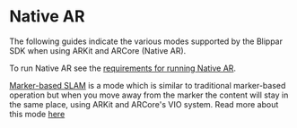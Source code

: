 # Native AR

The following guides indicate the various modes supported by the Blippar SDK when using ARKit and ARCore (Native AR).

To run Native AR see the [requirements for running Native AR](native-ar-prerequisites.md).

[Marker-based SLAM](marker-slam.md) is a mode which is similar to traditional marker-based operation but when you move away from the marker the content will stay in the same place, using ARKit and ARCore's VIO system. Read more about this mode [here](marker-slam.md)
